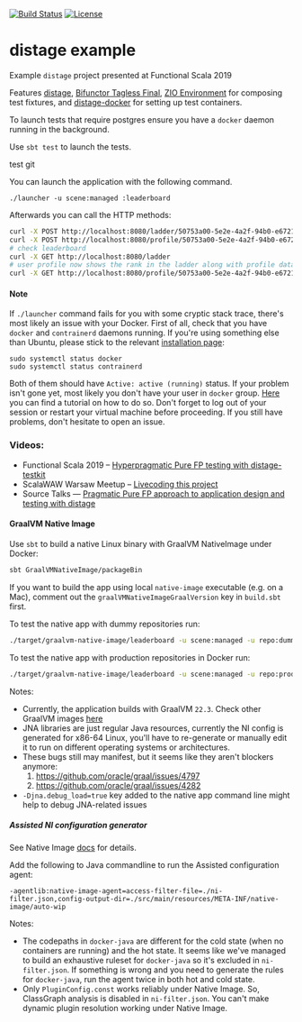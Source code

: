 [![Build Status](https://github.com/7mind/distage-example/workflows/Build/badge.svg)](https://github.com/7mind/distage-example/actions/workflows/build.yml)
[![License](https://img.shields.io/github/license/7mind/distage-example.svg)](https://github.com/7mind/distage-example/blob/develop/LICENSE)

# distage example

Example `distage` project presented at Functional Scala 2019

Features [distage](https://izumi.7mind.io/distage/),
[Bifunctor Tagless Final](https://izumi.7mind.io/bio/),
[ZIO Environment](https://zio.dev) for composing test fixtures,
and [distage-docker](https://izumi.7mind.io/distage/distage-framework-docker) for setting up test containers.

To launch tests that require postgres ensure you have a `docker` daemon running in the background.

Use `sbt test` to launch the tests.

test git

You can launch the application with the following command.

```
./launcher -u scene:managed :leaderboard
```

Afterwards you can call the HTTP methods:

```bash
curl -X POST http://localhost:8080/ladder/50753a00-5e2e-4a2f-94b0-e6721b0a3cc4/100
curl -X POST http://localhost:8080/profile/50753a00-5e2e-4a2f-94b0-e6721b0a3cc4 -d '{"name": "Kai", "description": "S C A L A"}'
# check leaderboard
curl -X GET http://localhost:8080/ladder
# user profile now shows the rank in the ladder along with profile data
curl -X GET http://localhost:8080/profile/50753a00-5e2e-4a2f-94b0-e6721b0a3cc4
```

#### Note

If `./launcher` command fails for you with some cryptic stack trace, there's most likely an issue with your Docker. First of all, check that you have `docker` and `contrainerd` daemons running. If you're using something else than Ubuntu, please stick to the relevant [installation page](https://docs.docker.com/engine/install/):
```
sudo systemctl status docker
sudo systemctl status contrainerd
```
Both of them should have `Active: active (running)` status. If your problem isn't gone yet, most likely you don't have your user in `docker` group. [Here](https://docs.docker.com/engine/install/) you can find a tutorial on how to do so. Don't forget to log out of your session or restart your virtual machine before proceeding. If you still have problems, don't hesitate to open an issue.

### Videos:

* Functional Scala 2019 – [Hyperpragmatic Pure FP testing with distage-testkit](https://www.youtube.com/watch?v=CzpvjkUukAs)
* ScalaWAW Warsaw Meetup – [Livecoding this project](https://www.youtube.com/watch?v=C0srg5T0E4o&t=4971)
* Source Talks — [Pragmatic Pure FP approach to application design and testing with distage](https://youtu.be/W60JO3TuFhc?t=1869)

#### GraalVM Native Image

Use `sbt` to build a native Linux binary with GraalVM NativeImage under Docker:

```bash
sbt GraalVMNativeImage/packageBin
```

If you want to build the app using local `native-image` executable (e.g. on a Mac), comment out the `graalVMNativeImageGraalVersion` key in `build.sbt` first.

To test the native app with dummy repositories run:

```bash
./target/graalvm-native-image/leaderboard -u scene:managed -u repo:dummy :leaderboard
```

To test the native app with production repositories in Docker run:

```bash
./target/graalvm-native-image/leaderboard -u scene:managed -u repo:prod :leaderboard
```


Notes:

- Currently, the application builds with GraalVM `22.3`. Check other GraalVM images [here](https://github.com/graalvm/container/pkgs/container/graalvm-ce)
- JNA libraries are just regular Java resources, currently the NI config is generated for x86-64 Linux,
  you'll have to re-generate or manually edit it to run on different operating systems or architectures.
- These bugs still may manifest, but it seems like they aren't blockers anymore:
    1. https://github.com/oracle/graal/issues/4797
    2. https://github.com/oracle/graal/issues/4282
- `-Djna.debug_load=true` key added to the native app command line might help to debug JNA-related issues

##### Assisted NI configuration generator

See Native Image [docs](https://www.graalvm.org/22.1/reference-manual/native-image/Agent/#assisted-configuration-of-native-image-builds) for details.

Add the following to Java commandline to run the Assisted configuration agent:

```
-agentlib:native-image-agent=access-filter-file=./ni-filter.json,config-output-dir=./src/main/resources/META-INF/native-image/auto-wip
```

Notes:
- The codepaths in `docker-java` are different for the cold state (when no containers are running) and the hot state. 
It seems like we've managed to build an exhaustive ruleset for `docker-java` so it's excluded in `ni-filter.json`.
If something is wrong and you need to generate the rules for `docker-java`, run the agent twice in both hot and cold state.
- Only `PluginConfig.const` works reliably under Native Image. So, ClassGraph analysis is disabled in `ni-filter.json`.
You can't make dynamic plugin resolution working under Native Image.
